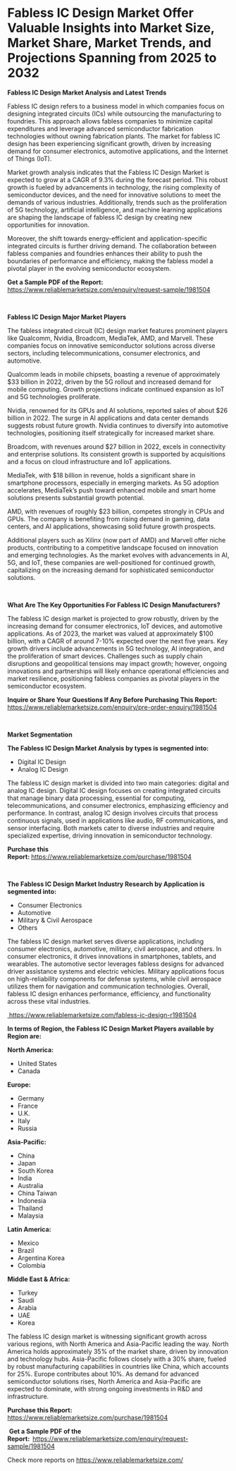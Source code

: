 <p><h1>Fabless IC Design Market Offer Valuable Insights into Market Size, Market Share, Market Trends, and Projections Spanning from 2025 to 2032</h1></p><p><strong>Fabless IC Design Market Analysis and Latest Trends</strong></p>
<p><p>Fabless IC design refers to a business model in which companies focus on designing integrated circuits (ICs) while outsourcing the manufacturing to foundries. This approach allows fabless companies to minimize capital expenditures and leverage advanced semiconductor fabrication technologies without owning fabrication plants. The market for fabless IC design has been experiencing significant growth, driven by increasing demand for consumer electronics, automotive applications, and the Internet of Things (IoT).</p><p>Market growth analysis indicates that the Fabless IC Design Market is expected to grow at a CAGR of 9.3% during the forecast period. This robust growth is fueled by advancements in technology, the rising complexity of semiconductor devices, and the need for innovative solutions to meet the demands of various industries. Additionally, trends such as the proliferation of 5G technology, artificial intelligence, and machine learning applications are shaping the landscape of fabless IC design by creating new opportunities for innovation.</p><p>Moreover, the shift towards energy-efficient and application-specific integrated circuits is further driving demand. The collaboration between fabless companies and foundries enhances their ability to push the boundaries of performance and efficiency, making the fabless model a pivotal player in the evolving semiconductor ecosystem.</p></p>
<p><strong>Get a Sample PDF of the Report:&nbsp;</strong> <a href="https://www.reliablemarketsize.com/enquiry/request-sample/1981504?utm_campaign=3254&utm_medium=2&utm_source=Github&utm_content=ia&utm_term=06042025&utm_id=fabless-ic-design">https://www.reliablemarketsize.com/enquiry/request-sample/1981504</a></p>
<p>&nbsp;</p>
<p><strong>Fabless IC Design Major Market Players</strong></p>
<p><p>The fabless integrated circuit (IC) design market features prominent players like Qualcomm, Nvidia, Broadcom, MediaTek, AMD, and Marvell. These companies focus on innovative semiconductor solutions across diverse sectors, including telecommunications, consumer electronics, and automotive.</p><p>Qualcomm leads in mobile chipsets, boasting a revenue of approximately $33 billion in 2022, driven by the 5G rollout and increased demand for mobile computing. Growth projections indicate continued expansion as IoT and 5G technologies proliferate.</p><p>Nvidia, renowned for its GPUs and AI solutions, reported sales of about $26 billion in 2022. The surge in AI applications and data center demands suggests robust future growth. Nvidia continues to diversify into automotive technologies, positioning itself strategically for increased market share.</p><p>Broadcom, with revenues around $27 billion in 2022, excels in connectivity and enterprise solutions. Its consistent growth is supported by acquisitions and a focus on cloud infrastructure and IoT applications.</p><p>MediaTek, with $18 billion in revenue, holds a significant share in smartphone processors, especially in emerging markets. As 5G adoption accelerates, MediaTek’s push toward enhanced mobile and smart home solutions presents substantial growth potential.</p><p>AMD, with revenues of roughly $23 billion, competes strongly in CPUs and GPUs. The company is benefiting from rising demand in gaming, data centers, and AI applications, showcasing solid future growth prospects.</p><p>Additional players such as Xilinx (now part of AMD) and Marvell offer niche products, contributing to a competitive landscape focused on innovation and emerging technologies. As the market evolves with advancements in AI, 5G, and IoT, these companies are well-positioned for continued growth, capitalizing on the increasing demand for sophisticated semiconductor solutions.</p></p>
<p>&nbsp;</p>
<p><strong>What Are The Key Opportunities For Fabless IC Design Manufacturers?</strong></p>
<p><p>The fabless IC design market is projected to grow robustly, driven by the increasing demand for consumer electronics, IoT devices, and automotive applications. As of 2023, the market was valued at approximately $100 billion, with a CAGR of around 7-10% expected over the next five years. Key growth drivers include advancements in 5G technology, AI integration, and the proliferation of smart devices. Challenges such as supply chain disruptions and geopolitical tensions may impact growth; however, ongoing innovations and partnerships will likely enhance operational efficiencies and market resilience, positioning fabless companies as pivotal players in the semiconductor ecosystem.</p></p>
<p><strong>Inquire or Share Your Questions If Any Before Purchasing This Report:</strong> <a href="https://www.reliablemarketsize.com/enquiry/pre-order-enquiry/1981504?utm_campaign=3254&utm_medium=2&utm_source=Github&utm_content=ia&utm_term=06042025&utm_id=fabless-ic-design">https://www.reliablemarketsize.com/enquiry/pre-order-enquiry/1981504</a></p>
<p>&nbsp;</p>
<p><strong>Market Segmentation</strong></p>
<p><strong>The Fabless IC Design Market Analysis by types is segmented into:</strong></p>
<p><ul><li>Digital IC Design</li><li>Analog IC Design</li></ul></p>
<p><p>The fabless IC design market is divided into two main categories: digital and analog IC design. Digital IC design focuses on creating integrated circuits that manage binary data processing, essential for computing, telecommunications, and consumer electronics, emphasizing efficiency and performance. In contrast, analog IC design involves circuits that process continuous signals, used in applications like audio, RF communications, and sensor interfacing. Both markets cater to diverse industries and require specialized expertise, driving innovation in semiconductor technology.</p></p>
<p><strong>Purchase this Report:&nbsp;</strong><a href="https://www.reliablemarketsize.com/purchase/1981504?utm_campaign=3254&utm_medium=2&utm_source=Github&utm_content=ia&utm_term=06042025&utm_id=fabless-ic-design">https://www.reliablemarketsize.com/purchase/1981504</a></p>
<p>&nbsp;</p>
<p><strong>The Fabless IC Design Market Industry Research by Application is segmented into:</strong></p>
<p><ul><li>Consumer Electronics</li><li>Automotive</li><li>Military & Civil Aerospace</li><li>Others</li></ul></p>
<p><p>The fabless IC design market serves diverse applications, including consumer electronics, automotive, military, civil aerospace, and others. In consumer electronics, it drives innovations in smartphones, tablets, and wearables. The automotive sector leverages fabless designs for advanced driver assistance systems and electric vehicles. Military applications focus on high-reliability components for defense systems, while civil aerospace utilizes them for navigation and communication technologies. Overall, fabless IC design enhances performance, efficiency, and functionality across these vital industries.</p></p>
<p><a href="https://www.reliablemarketsize.com/fabless-ic-design-r1981504?utm_campaign=3254&utm_medium=2&utm_source=Github&utm_content=ia&utm_term=06042025&utm_id=fabless-ic-design">&nbsp;https://www.reliablemarketsize.com/fabless-ic-design-r1981504</a></p>
<p><strong>In terms of Region, the Fabless IC Design Market Players available by Region are:</strong></p>
<p>
    <p> <strong> North America: </strong>
        <ul>
            <li>United States</li>
            <li>Canada</li>
        </ul>
        </p> 
    <p> <strong> Europe: </strong>
        <ul>
            <li>Germany</li>
            <li>France</li>
            <li>U.K.</li>
            <li>Italy</li>
            <li>Russia</li>
        </ul>
        </p> 
    <p> <strong> Asia-Pacific: </strong>
        <ul>
            <li>China</li>
            <li>Japan</li>
            <li>South Korea</li>
            <li>India</li>
            <li>Australia</li>
            <li>China Taiwan</li>
            <li>Indonesia</li>
            <li>Thailand</li>
            <li>Malaysia</li>
        </ul>
        </p> 
    <p> <strong> Latin America: </strong>
        <ul>
            <li>Mexico</li>
            <li>Brazil</li>
            <li>Argentina Korea</li>
            <li>Colombia</li>
        </ul>
        </p> 
    <p> <strong> Middle East & Africa: </strong>
        <ul>
            <li>Turkey</li>
            <li>Saudi</li>
            <li>Arabia</li>
            <li>UAE</li>
            <li>Korea</li>
        </ul>
    </p>
    </p>
<p><p>The fabless IC design market is witnessing significant growth across various regions, with North America and Asia-Pacific leading the way. North America holds approximately 35% of the market share, driven by innovation and technology hubs. Asia-Pacific follows closely with a 30% share, fueled by robust manufacturing capabilities in countries like China, which accounts for 25%. Europe contributes about 10%. As demand for advanced semiconductor solutions rises, North America and Asia-Pacific are expected to dominate, with strong ongoing investments in R&D and infrastructure.</p></p>
<p><strong>Purchase this Report: </strong><a href="https://www.reliablemarketsize.com/purchase/1981504?utm_campaign=3254&utm_medium=2&utm_source=Github&utm_content=ia&utm_term=06042025&utm_id=fabless-ic-design">https://www.reliablemarketsize.com/purchase/1981504</a></p>
<p>&nbsp;<strong>Get a Sample PDF of the Report:&nbsp;&nbsp;</strong><a href="https://www.reliablemarketsize.com/enquiry/request-sample/1981504?utm_campaign=3254&utm_medium=2&utm_source=Github&utm_content=ia&utm_term=06042025&utm_id=fabless-ic-design">https://www.reliablemarketsize.com/enquiry/request-sample/1981504</a></p>
<p><strong></strong></p>
<p>Check more reports on <a href="https://www.reliablemarketsize.com/?utm_campaign=3254&utm_medium=2&utm_source=Github&utm_content=ia&utm_term=06042025&utm_id=fabless-ic-design">https://www.reliablemarketsize.com/</a></p>